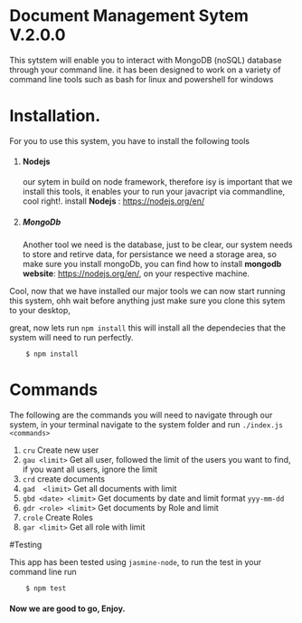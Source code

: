 # Document Management Sytem V.2.0.0 
This sytstem will enable you to interact with MongoDB (noSQL) database through your command line. it has been designed to work on a variety of command line tools such as bash for linux and powershell for windows

# Installation.

For you to use this system, you have to install the  following tools
1. #### Nodejs   
    our sytem in build on node framework, therefore isy is important that we install this tools, it enables your to run your javacript via commandline, cool right!. install **Nodejs** : https://nodejs.org/en/

2. ##### MongoDb  
    Another tool we need is the database, just to be clear, our system needs to store and retirve data, for persistance we need a storage area, so make sure you install mongoDb, you can find how to install **mongodb website**: https://nodejs.org/en/, on your respective machine.

Cool, now that we have installed our major tools we can now start running this system, ohh wait before anything just make sure you clone this sytem to your desktop,

great, now lets run ` npm install ` this will install all the dependecies that the system will need to run perfectly.
``` 
    $ npm install
```

# Commands
The following are the  commands you will need to navigate through our system, in your terminal navigate to the system folder and run `./index.js <commands>`

1. `cru` Create new user
2. `gau <limit>` Get all user, followed the limit of the users you want to find, if you want all users, ignore the limit
3. `crd` create documents
4. `gad  <limit>` Get all documents with limit
5. `gbd <date> <limit>` Get documents by date  and limit format `yyy-mm-dd`
6. `gdr <role> <limit>` Get documents by Role and limit
7. `crole` Create Roles
8. `gar <limit>` Get all role with limit

#Testing

This app has been tested using  `jasmine-node`, to run the test in your command line run
```
    $ npm test
```

#### Now we are good to go, Enjoy.
